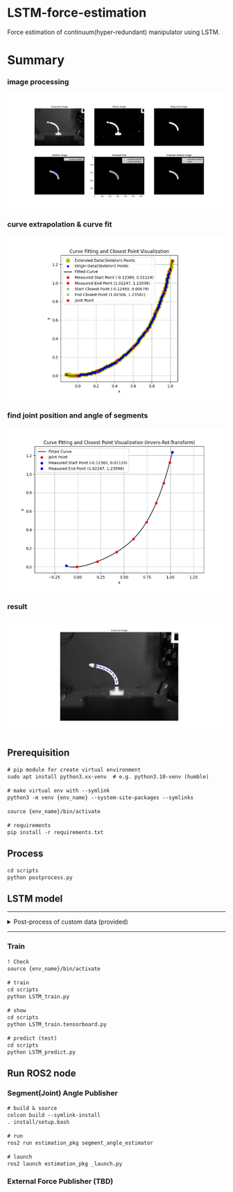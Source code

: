 # LSTM-force-estimation
Force estimation of continuum(hyper-redundant) manipulator using LSTM.

# Summary
### image processing
![Image Description](https://github.com/Bigyuun/LSTM-force-estimation/blob/main/media/process.png)

### curve extrapolation & curve fit
![Image Description](https://github.com/Bigyuun/LSTM-force-estimation/blob/main/media/process_curvefit.png)

### find joint position and angle of segments
![Image Description](https://github.com/Bigyuun/LSTM-force-estimation/blob/main/media/process_curvefit_fin.png)

### result
![Image Description](https://github.com/Bigyuun/LSTM-force-estimation/blob/main/media/process_result.png)

## Prerequisition
```
# pip module for create virtual environment
sudo apt install python3.xx-venv  # e.g. python3.10-venv (humble)

# make virtual env with --symlink
python3 -m venv {env_name} --system-site-packages --symlinks

source {env_name}/bin/activate

# requirements
pip install -r requirements.txt
```

## Process
```
cd scripts
python postprocess.py
```

## LSTM model

---

<details>
<summary>Post-process of custom data (provided)</summary>

<https://drive.google.com/file/d/1_4A-9XO9phco3tF5dqtNVLMGjcR7xW1V/view?usp=drive_link>
```
mkdir data
wget https://drive.google.com/file/d/1_4A-9XO9phco3tF5dqtNVLMGjcR7xW1V/view?usp=drive_link
cd data
unzip 2024-08-08 experiment.zip
```
Then, enter each subdirectories (e.g. `2024-08-08-13-46-11 upper_init-X`)
and take out `data_LPF_*`, `results/curve_fit_result-joint_angle_*`
to `{PROJECT_DIR}/datasets/train`
(Please check the tree of `datasets` directory on git)

</details>

---
### Train
```
! Check
source {env_name}/bin/activate

# train
cd scripts
python LSTM_train.py

# show
cd scripts
python LSTM_train.tensorboard.py

# predict (test)
cd scripts
python LSTM_predict.py
```

## Run ROS2 node
### Segment(Joint) Angle Publisher
```
# build & source
colcon build --symlink-install
. install/setup.bash

# run
ros2 run estimation_pkg segment_angle_estimator

# launch
ros2 launch estimation_pkg _launch.py
```

### External Force Publisher (TBD)
